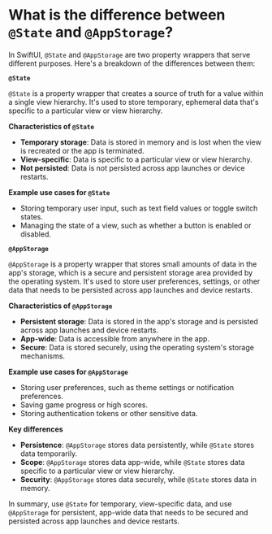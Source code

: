 # What is the difference between `@State` and `@AppStorage`?

In SwiftUI, `@State` and `@AppStorage` are two property wrappers that serve different purposes. Here's a breakdown of the differences between them:

**`@State`**

`@State` is a property wrapper that creates a source of truth for a value within a single view hierarchy. It's used to store temporary, ephemeral data that's specific to a particular view or view hierarchy.

**Characteristics of `@State`**

* **Temporary storage**: Data is stored in memory and is lost when the view is recreated or the app is terminated.
* **View-specific**: Data is specific to a particular view or view hierarchy.
* **Not persisted**: Data is not persisted across app launches or device restarts.

**Example use cases for `@State`**

* Storing temporary user input, such as text field values or toggle switch states.
* Managing the state of a view, such as whether a button is enabled or disabled.

**`@AppStorage`**

`@AppStorage` is a property wrapper that stores small amounts of data in the app's storage, which is a secure and persistent storage area provided by the operating system. It's used to store user preferences, settings, or other data that needs to be persisted across app launches and device restarts.

**Characteristics of `@AppStorage`**

* **Persistent storage**: Data is stored in the app's storage and is persisted across app launches and device restarts.
* **App-wide**: Data is accessible from anywhere in the app.
* **Secure**: Data is stored securely, using the operating system's storage mechanisms.

**Example use cases for `@AppStorage`**

* Storing user preferences, such as theme settings or notification preferences.
* Saving game progress or high scores.
* Storing authentication tokens or other sensitive data.

**Key differences**

* **Persistence**: `@AppStorage` stores data persistently, while `@State` stores data temporarily.
* **Scope**: `@AppStorage` stores data app-wide, while `@State` stores data specific to a particular view or view hierarchy.
* **Security**: `@AppStorage` stores data securely, while `@State` stores data in memory.

In summary, use `@State` for temporary, view-specific data, and use `@AppStorage` for persistent, app-wide data that needs to be secured and persisted across app launches and device restarts.